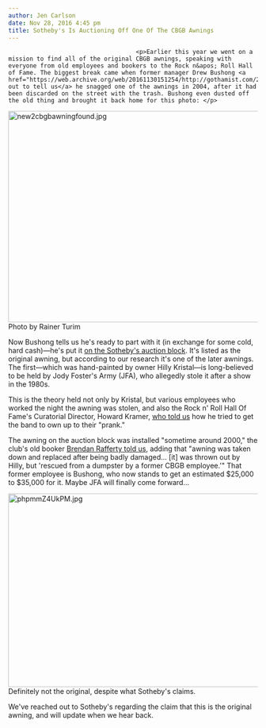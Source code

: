 ```yaml
---
author: Jen Carlson
date: Nov 28, 2016 4:45 pm
title: Sotheby's Is Auctioning Off One Of The CBGB Awnings
---
```


	
										<p>Earlier this year we went on a mission to find all of the original CBGB awnings, speaking with everyone from old employees and bookers to the Rock n&apos; Roll Hall of Fame. The biggest break came when former manager Drew Bushong <a href="https://web.archive.org/web/20161130151254/http://gothamist.com/2016/02/22/cbgb_awning_mystery_solved.php">reached out to tell us</a> he snagged one of the awnings in 2004, after it had been discarded on the street with the trash. Bushong even dusted off the old thing and brought it back home for this photo: </p>

<p><span class="mt-enclosure mt-enclosure-image" style="display: inline;"> <img alt="new2cbgbawningfound.jpg" src="https://web.archive.org/web/20161130151254im_/http://gothamist.com/attachments/arts_jen/new2cbgbawningfound.jpg" width="640" height="426" class="image-none"> </span><br>
<span class="photo_caption">Photo by Rainer Turim</span></p>

<p>Now Bushong tells us he&apos;s ready to part with it (in exchange for some cold, hard cash)&#x2014;he&apos;s put it <a href="https://web.archive.org/web/20161130151254/http://www.sothebys.com/en/news-video/slideshows/2016/chart-topping-highlights-rock-roll-anthology-folk-fury.html#slideshow/2016.chart-topping-highlights-rock-roll-anthology-folk-fury/8">on the Sotheby&apos;s auction block</a>. It&apos;s listed as the original awning, but according to our research it&apos;s one of the later awnings. The first&#x2014;which was hand-painted by owner Hilly Kristal&#x2014;is long-believed to be held by Jody Foster&apos;s Army (JFA), who allegedly stole it after a show in the 1980s. </p>

<p>This is the theory held not only by Kristal, but various employees who worked the night the awning was stolen, and also the Rock n&apos; Roll Hall Of Fame&apos;s Curatorial Director, Howard Kramer, <a href="https://web.archive.org/web/20161130151254/http://gothamist.com/2016/03/28/cbgb_awning_jfa_false_flag.php">who told us</a> how he tried to get the band to own up to their &quot;prank.&quot;</p>

<p>The awning on the auction block was installed &quot;sometime around 2000,&quot; the club&apos;s old booker <a href="https://web.archive.org/web/20161130151254/http://gothamist.com/2016/01/28/cbgb_awning_mystery.php">Brendan Rafferty told us</a>, adding that &quot;awning was taken down and replaced after being badly damaged... [it] was thrown out by Hilly, but &apos;rescued from a dumpster by a former CBGB employee.&apos;&quot; That former employee is Bushong, who now stands to get an estimated $25,000 to $35,000 for it. Maybe JFA will finally come forward...</p>

<p><span class="mt-enclosure mt-enclosure-image" style="display: inline;"> <img alt="phpmmZ4UkPM.jpg" src="https://web.archive.org/web/20161130151254im_/http://gothamist.com/attachments/arts_jen/phpmmZ4UkPM.jpg" width="640" height="390" class="image-none"> </span><br>
<span class="photo_caption">Definitely not the original, despite what Sotheby&apos;s claims.</span></p>

<p>We&apos;ve reached out to Sotheby&apos;s regarding the claim that this is the original awning, and will update when we hear back.</p>					
										
									
				